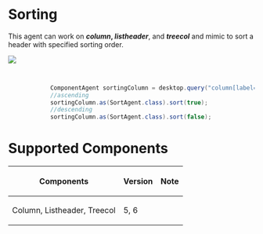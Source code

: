 



# Sorting

This agent can work on <b>*column*, *listheader*</b>, and
<b>*treecol*</b> and mimic to sort a header with specified sorting
order.

![](Zats-mimic-group.png)

``` java
 

            ComponentAgent sortingColumn = desktop.query("column[label='Author']");
            //ascending
            sortingColumn.as(SortAgent.class).sort(true);
            //descending
            sortingColumn.as(SortAgent.class).sort(false);          
```

# Supported Components

<table>
<thead>
<tr class="header">
<th><center>
<p>Components</p>
</center></th>
<th><center>
<p>Version</p>
</center></th>
<th><center>
<p>Note</p>
</center></th>
</tr>
</thead>
<tbody>
<tr class="odd">
<td><p>Column, Listheader, Treecol</p></td>
<td><p>5, 6</p></td>
<td></td>
</tr>
</tbody>
</table>

 
